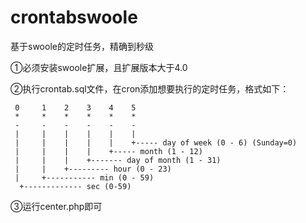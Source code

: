 # crontabswoole
基于swoole的定时任务，精确到秒级

①必须安装swoole扩展，且扩展版本大于4.0

②执行crontab.sql文件，在cron添加想要执行的定时任务，格式如下：

     0     1    2    3    4    5
     *     *    *    *    *    *
     -     -    -    -    -    -
     |     |    |    |    |    |
     |     |    |    |    |    +----- day of week (0 - 6) (Sunday=0)
     |     |    |    |    +----- month (1 - 12)
     |     |    |    +------- day of month (1 - 31)
     |     |    +--------- hour (0 - 23)
     |     +----------- min (0 - 59)
      +------------- sec (0-59)
      
③运行center.php即可



